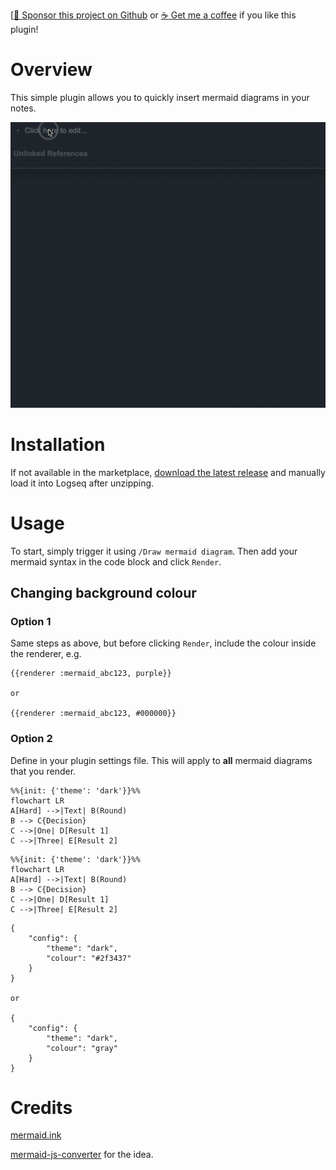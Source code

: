 [[:gift_heart: Sponsor this project on Github](https://github.com/sponsors/hkgnp) or [:coffee: Get me a coffee](https://www.buymeacoffee.com/hkgnp.dev) if you like this plugin!

# Overview

This simple plugin allows you to quickly insert mermaid diagrams in your notes.

![](/screenshots/demo.gif)

# Installation

If not available in the marketplace, [download the latest release](https://github.com/hkgnp/logseq-mermaid-plugin/releases) and manually load it into Logseq after unzipping.

# Usage

To start, simply trigger it using `/Draw mermaid diagram`. Then add your mermaid syntax in the code block and click `Render`.

## Changing background colour

### Option 1

Same steps as above, but before clicking `Render`, include the colour inside the renderer, e.g.

```
{{renderer :mermaid_abc123, purple}}

or

{{renderer :mermaid_abc123, #000000}}
```

### Option 2

Define in your plugin settings file. This will apply to **all** mermaid diagrams that you render.

```
%%{init: {'theme': 'dark'}}%%
flowchart LR
A[Hard] -->|Text| B(Round)
B --> C{Decision}
C -->|One| D[Result 1]
C -->|Three| E[Result 2]
```

```
%%{init: {'theme': 'dark'}}%%
flowchart LR
A[Hard] -->|Text| B(Round)
B --> C{Decision}
C -->|One| D[Result 1]
C -->|Three| E[Result 2]
```

```
{
    "config": {
        "theme": "dark",
        "colour": "#2f3437"
    }
}

or

{
    "config": {
        "theme": "dark",
        "colour": "gray"
    }
}
```

# Credits

[mermaid.ink](https://github.com/jihchi/mermaid.ink)

[mermaid-js-converter](https://github.com/superj80820/mermaid-js-converter) for the idea.
